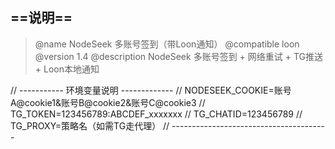 ## ==说明==
>   @name         NodeSeek 多账号签到（带Loon通知）
>   @compatible   loon
>   @version      1.4
>   @description  NodeSeek 多账号签到 + 网络重试 + TG推送 + Loon本地通知


// ----------- 环境变量说明 -------------
// NODESEEK_COOKIE=账号A@cookie1&账号B@cookie2&账号C@cookie3
// TG_TOKEN=123456789:ABCDEF_xxxxxxx
// TG_CHATID=123456789
// TG_PROXY=策略名（如需TG走代理）
// ---------------------------------------

